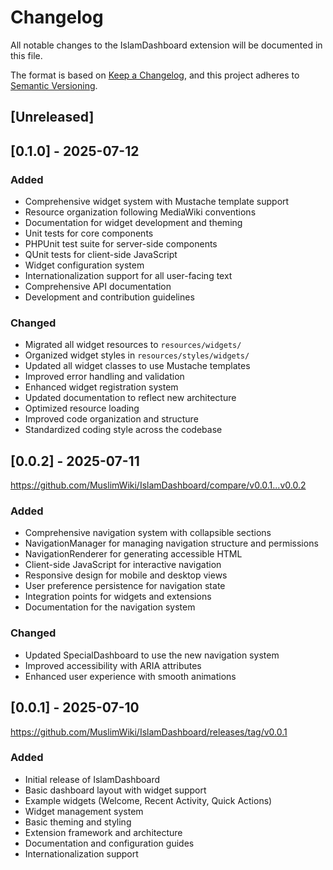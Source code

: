 # Changelog

All notable changes to the IslamDashboard extension will be documented in this file.

The format is based on [Keep a Changelog](https://keepachangelog.com/en/1.0.0/),
and this project adheres to [Semantic Versioning](https://semver.org/spec/v2.0.0.html).

## [Unreleased]

## [0.1.0] - 2025-07-12
### Added
- Comprehensive widget system with Mustache template support
- Resource organization following MediaWiki conventions
- Documentation for widget development and theming
- Unit tests for core components
- PHPUnit test suite for server-side components
- QUnit tests for client-side JavaScript
- Widget configuration system
- Internationalization support for all user-facing text
- Comprehensive API documentation
- Development and contribution guidelines

### Changed
- Migrated all widget resources to `resources/widgets/`
- Organized widget styles in `resources/styles/widgets/`
- Updated all widget classes to use Mustache templates
- Improved error handling and validation
- Enhanced widget registration system
- Updated documentation to reflect new architecture
- Optimized resource loading
- Improved code organization and structure
- Standardized coding style across the codebase

## [0.0.2] - 2025-07-11
https://github.com/MuslimWiki/IslamDashboard/compare/v0.0.1...v0.0.2
### Added
- Comprehensive navigation system with collapsible sections
- NavigationManager for managing navigation structure and permissions
- NavigationRenderer for generating accessible HTML
- Client-side JavaScript for interactive navigation
- Responsive design for mobile and desktop views
- User preference persistence for navigation state
- Integration points for widgets and extensions
- Documentation for the navigation system

### Changed
- Updated SpecialDashboard to use the new navigation system
- Improved accessibility with ARIA attributes
- Enhanced user experience with smooth animations

## [0.0.1] - 2025-07-10
https://github.com/MuslimWiki/IslamDashboard/releases/tag/v0.0.1
### Added
- Initial release of IslamDashboard
- Basic dashboard layout with widget support
- Example widgets (Welcome, Recent Activity, Quick Actions)
- Widget management system
- Basic theming and styling
- Extension framework and architecture
- Documentation and configuration guides
- Internationalization support

